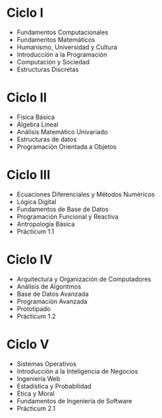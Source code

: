 # Ciclo I
- Fundamentos Computacionales
- Fundamentos Matemáticos
- Humanismo, Universidad y Cultura
- Introducción a la Programación
- Computación y Sociedad
- Estructuras Discretas
# Ciclo II
- Física Básica
- Álgebra  Lineal
- Análisis Matemático Univariado
- Estructuras de datos
- Programación Orientada a Objetos
# Ciclo  III
- Ecuaciones Diferenciales y Métodos Numéricos
- Lógica Digital
- Fundamentos de Base de Datos
- Programación Funcional y Reactiva
- Antropología Básica
- Prácticum 1.1
# Ciclo  IV
- Arquitectura y Organización de Computadores
- Análisis de Algoritmos
- Base de Datos Avanzada
- Programación Avanzada
- Prototipado
- Prácticum 1.2
# Ciclo  V
- Sistemas Operativos
- Introducción a la Inteligencia de Negocios
- Ingeniería Web
- Estadística y Probabilidad
- Ética y Moral
- Fundamentos de Ingeniería de Software
- Prácticum 2.1
